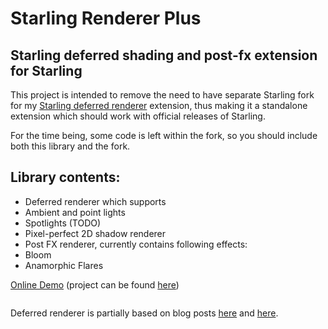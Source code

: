 Starling Renderer Plus
====================

Starling deferred shading and post-fx extension for Starling
------------------------------------------------------------

This project is intended to remove the need to have separate Starling fork for my <a href="https://github.com/Varnius/Starling-Framework">Starling deferred renderer</a> extension, thus making it a standalone extension which should work with official releases of Starling.

For the time being, some code is left within the fork, so you should include both this library and the fork.

Library contents:
-----------------

* Deferred renderer which supports
 * Ambient and point lights
 * Spotlights (TODO)
* Pixel-perfect 2D shadow renderer
* Post FX renderer, currently contains following effects:
 * Bloom
 * Anamorphic Flares
 
<a href="http://nekobit.eu/demos/starling-deferred/Sandbox.html" target="_blank">Online Demo</a> (project can be found [here](https://github.com/Varnius/StarlingDynamicShadows2D))

<a href="http://nekobit.eu/demos/starling-deferred/Sandbox.html" target="_blank"><img src="http://nekobit.eu/screens/mrts.png" alt="" /></a>

Deferred renderer is partially based on blog posts [here](http://www.catalinzima.com/xna/tutorials/deferred-rendering-in-xna/) and [here](http://www.soolstyle.com/2010/06/29/2d-lightning-continued/).
